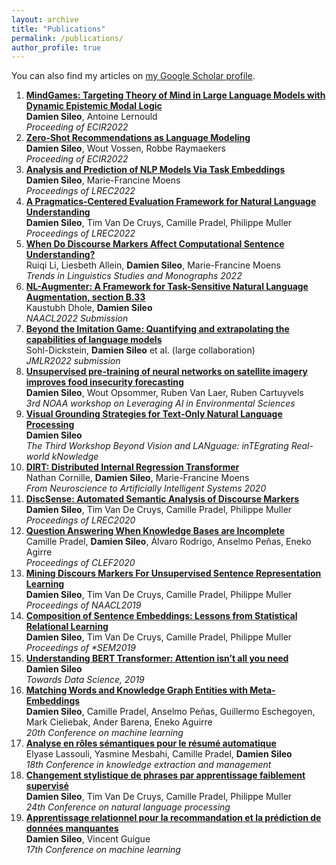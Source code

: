 ```yaml
---
layout: archive
title: "Publications"
permalink: /publications/
author_profile: true
---
```


You can also find my articles on [my Google Scholar profile](https://scholar.google.com/citations?user=SIJPeoYAAAAJ&hl=en).
<ol>
<li><b> <a href="https://arxiv.org/abs/2305.03353">MindGames: Targeting Theory of Mind in Large Language Models with Dynamic Epistemic Modal Logic</a></b> <br> 
    <b>Damien Sileo</b>, Antoine Lernould<br> 
    <i>Proceeding of ECIR2022</i><br></li>
<li><b> <a href="https://arxiv.org/abs/2112.04184">Zero-Shot Recommendations as Language Modeling</a></b> <br> 
    <b>Damien Sileo</b>, Wout Vossen, Robbe Raymaekers<br> 
    <i>Proceeding of ECIR2022</i><br></li>
<li><b> <a href="https://arxiv.org/abs/2112.05647">Analysis and Prediction of NLP Models Via Task Embeddings</a></b> <br> 
    <b>Damien Sileo</b>, Marie-Francine Moens<br> 
    <i>Proceedings of LREC2022</i><br></li>
<li><b> <a href="https://www.dropbox.com/s/qjnqjbnaaduf10k/pragmeval.pdf?dl=0">A Pragmatics-Centered Evaluation Framework for Natural Language Understanding</a></b> <br> 
    <b>Damien Sileo</b>, Tim Van De Cruys, Camille Pradel, Philippe Muller<br> 
    <i>Proceedings of LREC2022</i><br></li>
<li><b> <a href="https://www.dropbox.com/s/asj4hwmiymufk0j/markers_sentence_understanding.pdf?dl=0">When Do Discourse Markers Affect Computational Sentence Understanding?</a></b> <br> 
    Ruiqi Li, Liesbeth Allein, <b>Damien Sileo</b>, Marie-Francine Moens<br> 
    <i>Trends in Linguistics Studies and Monographs 2022</i><br></li>
<li><b> <a href="https://arxiv.org/abs/2112.02721">NL-Augmenter: A Framework for Task-Sensitive Natural Language Augmentation, section B.33</a></b> <br> 
    Kaustubh Dhole, <b>Damien Sileo</b><br> 
    <i>NAACL2022 Submission</i><br></li>
<li><b> <a href="https://arxiv.org/abs/2206.04615">Beyond the Imitation Game: Quantifying and extrapolating the capabilities of language models</a></b> <br> 
    Sohl-Dickstein, <b>Damien Sileo</b> et al. (large collaboration)<br> 
    <i>JMLR2022 submission</i><br></li>
<li><b> <a href="https://static.sched.com/hosted_files/2021noaaaiworkshop/32/2021-09-14_3A_Sileo_NOAA-AI-Workshop.pdf">  Unsupervised pre-training of neural networks on satellite imagery improves food insecurity forecasting </a></b> <br> 
    <b>Damien Sileo</b>,  Wout Opsommer, Ruben Van Laer, Ruben Cartuyvels<br> 
    <i>3rd NOAA workshop on Leveraging AI in Environmental Sciences</i><br></li>
<li><b> <a href="https://aclanthology.org/2021.lantern-1.2.pdf">Visual Grounding Strategies for Text-Only Natural Language Processing</a></b> <br> 
    <b>Damien Sileo</b><br> 
    <i>The Third Workshop Beyond Vision and LANguage: inTEgrating Real-world kNowledge</i><br></li>
<li><b> <a href="https://lirias.kuleuven.be/retrieve/620742"> DIRT: Distributed Internal Regression Transformer </a></b> <br> 
    Nathan Cornille, <b>Damien Sileo</b>, Marie-Francine Moens <br> 
    <i>From Neuroscience to Artificially Intelligent Systems 2020</i><br></li>
<li><b> <a href="https://www.aclweb.org/anthology/S19-1004/">DiscSense: Automated Semantic Analysis of Discourse Markers	</a></b> <br> 
    <b>Damien Sileo</b>, Tim Van De Cruys, Camille Pradel,  Philippe Muller<br> 
    <i>Proceedings of LREC2020</i><br></li>
<li><b> <a href="https://link.springer.com/chapter/10.1007/978-3-030-58219-7_4">Question Answering When Knowledge Bases are Incomplete	</a></b> <br> 
    Camille Pradel, <b>Damien Sileo</b>, Álvaro Rodrigo, Anselmo Peñas, Eneko Agirre<br> 
    <i>Proceedings of CLEF2020</i><br></li>
<li><b> <a href="https://www.aclweb.org/anthology/N19-1351">Mining Discours Markers For Unsupervised Sentence Representation Learning	</a></b> <br> 
    <b>Damien Sileo</b>, Tim Van De Cruys, Camille Pradel, Philippe Muller<br> 
    <i>Proceedings of NAACL2019</i><br></li>
<li><b> <a href="https://www.aclweb.org/anthology/S19-1004/">Composition of Sentence Embeddings: Lessons from Statistical Relational Learning	</a></b> <br> 
    <b>Damien Sileo</b>, Tim Van De Cruys, Camille Pradel, Philippe Muller<br> 
    <i>Proceedings of *SEM2019</i><br></li>
<li><b> <a href="https://medium.com/synapse-dev/understanding-bert-transformer-attention-isnt-all-you-need-5839ebd396db">Understanding BERT Transformer: Attention isn’t all you need</a></b> <br> 
    <b>Damien Sileo</b><br> 
    <i>Towards Data Science, 2019</i><br></li>
<li><b> <a href="http://ixa.eus/sites/default/files/dokumentuak/12902/cap-lihilith.pdf">Matching Words and Knowledge Graph Entities with Meta-Embeddings</a></b> <br> 
    <b>Damien Sileo</b>, Camille Pradel, Anselmo Peñas, Guillermo Eschegoyen, Mark Cieliebak, Ander Barena, Eneko Aguirre<br> 
    <i>20th Conference on machine learning</i><br></li>
<li><b> <a href="https://editions-rnti.fr/?inprocid=1002384">Analyse en rôles sémantiques pour le résumé automatique</a></b> <br> 
    Elyase Lassouli, Yasmine Mesbahi, Camille Pradel, <b>Damien Sileo</b><br> 
    <i>18th Conference in knowledge extraction and management</i><br></li>
<li><b> <a href="http://taln2017.cnrs.fr/wp-content/uploads/2017/06/actes_TALN_2017-vol2.pdf">Changement stylistique de phrases par apprentissage faiblement supervisé	</a></b> <br> 
    <b>Damien Sileo</b>, Tim Van De Cruys, Camille Pradel, Philippe Muller<br> 
    <i>24th Conference on natural language processing</i><br></li>
<li><b> <a href="https://hal.archives-ouvertes.fr/hal-01356356">Apprentissage relationnel pour la recommandation et la prédiction de données manquantes</a></b> <br> 
    <b>Damien Sileo</b>, Vincent Guigue<br> 
    <i>17th Conference on machine learning</i><br></li>
<ol>
